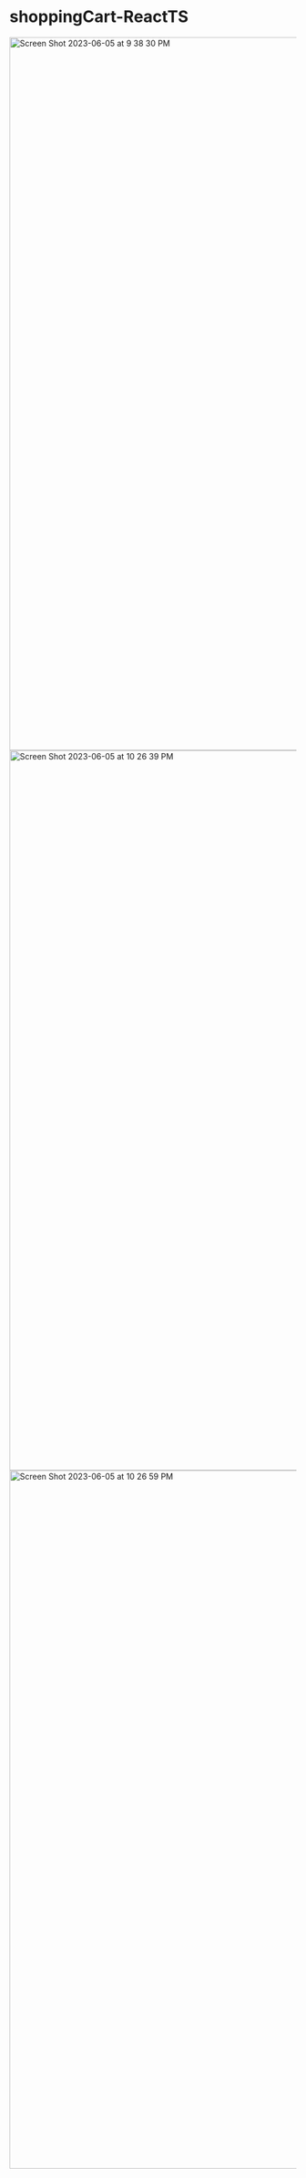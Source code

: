 # shoppingCart-ReactTS

<img width="1250" alt="Screen Shot 2023-06-05 at 9 38 30 PM" src="https://github.com/srehan17/shoppingCart-ReactTS/assets/28539842/b670e244-991c-4f01-ba1e-e6313384ce06">

<img width="1262" alt="Screen Shot 2023-06-05 at 10 26 39 PM" src="https://github.com/srehan17/shoppingCart-ReactTS/assets/28539842/ced5de11-0da9-469d-ab0f-e56ca4c0267b">

<img width="1224" alt="Screen Shot 2023-06-05 at 10 26 59 PM" src="https://github.com/srehan17/shoppingCart-ReactTS/assets/28539842/54d5f10d-8988-413f-8b87-edf849af9a82">
